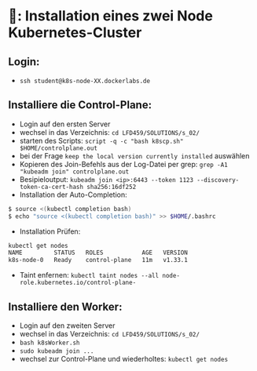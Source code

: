 # 🧪: Installation eines zwei Node Kubernetes-Cluster

## Login:
- `ssh student@k8s-node-XX.dockerlabs.de`

## Installiere die Control-Plane:
- Login auf den ersten Server
- wechsel in das Verzeichnis: `cd LFD459/SOLUTIONS/s_02/`
- starten des Scripts: `script -q -c "bash k8scp.sh" $HOME/controlplane.out`
- bei der Frage `keep the local version currently installed` auswählen
- Kopieren des Join-Befehls <kubeadm join> aus der Log-Datei per grep: `grep -A1 "kubeadm join" controlplane.out`
- Besipieloutput: `kubeadm join <ip>:6443 --token 1123 --discovery-token-ca-cert-hash sha256:16df252`
- Installation der Auto-Completion:
```bash
$ source <(kubectl completion bash)
$ echo "source <(kubectl completion bash)" >> $HOME/.bashrc
```
- Installation Prüfen:
```bash 
kubectl get nodes
NAME         STATUS   ROLES           AGE   VERSION
k8s-node-0   Ready    control-plane   11m   v1.33.1
```
- Taint enfernen:
`kubectl taint nodes --all node-role.kubernetes.io/control-plane-`

## Installiere den Worker:
- Login auf den zweiten Server
- wechsel in das Verzeichnis: `cd LFD459/SOLUTIONS/s_02/`
- `bash k8sWorker.sh`
- `sudo kubeadm join ...`
- wechsel zur Control-Plane und wiederholtes: `kubectl get nodes`
